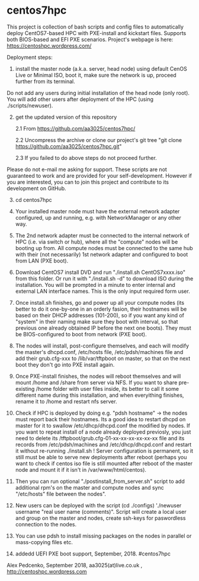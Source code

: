 # centos7hpc
This project is collection of bash scripts and config files to automatically deploy CentOS7-based HPC with PXE-install and kickstart files. Supports both BIOS-based and EFI PXE scenarios. Project's webpage is here: https://centoshpc.wordpress.com/

Deployment steps:

1) install the master node (a.k.a. server, head node) using default CenOS Live or Minimal ISO, boot it, make sure the network is up, proceed further from its terminal.

Do not add any users during initial installation of the head node (only root). You will add other users after deployment of the HPC (using ./scripts/newuser).

2) get the updated version of this repository

    2.1 From  https://github.com/aa3025/centos7hpc/
    
    2.2 Uncompress the archive or clone our project's git tree "git clone https://github.com/aa3025/centos7hpc.git"
    
    2.3 If you failed to do above steps do not proceed further.
    
Please do not e-mail me asking for support. These scripts are not guaranteed to work and are provided for your self-development. However if you are interested, you can to join this project and contribute to its development on GitHub.

3) cd centos7hpc

4) Your installed master node must have the external network adapter configured, up and running, e.g. with NetworkManager or any other way. 

5) The 2nd network adapter must be connected to the internal network of HPC (i.e. via switch or hub), where all the "compute" nodes will be booting up from. All compute nodes must be connected to the same hub with their (not necessarily) 1st network adapter and configured to boot from LAN (PXE boot).

4) Download CentOS7 install DVD and run "./install.sh CentOS7xxxx.iso" from this folder. Or run it with "./install.sh -d"  to download ISO during the installation. You will be prompted in a minute to enter internal and external LAN interface names. This is the only input required form user.

5) Once install.sh finishes, go and power up all your compute nodes (its better to do it one-by-one in an orderly fasion, their hostnames will be based on their DHCP addresses (101-200), so if you want any kind of "system" in their naming make sure they boot with interval, so that previous one already obtained IP before the next one boots). They must be BIOS-configured to boot from network (PXE boot).

6) The nodes will install, post-configure themselves, and each will modify the master's dhcpd.conf, /etc/hosts file, /etc/pdsh/machines file and add their grub.cfg-xxx to /lib/var/tftpboot on master, so that on the next boot they don't go into PXE install again.

7) Once PXE-install finishes, the nodes will reboot themselves and will mount /home and /share from server via NFS. If you want to share pre-existing /home folder with user files inside, its better to call it some different name during this installation, and when everyithing finishes, rename it to /home and restart nfs server.

8) Check if HPC is deployed by doing e.g. "pdsh hostname" -> the nodes must report back their hostnames. Its a good idea to restart dhcpd on master for it to swallow /etc/dhcp/dhcpd.conf the modified by nodes.
If you want to repeat install of a node already deployed previosly, you just need to delete its /tftpboot/grub.cfg-01-xx-xx-xx-xx-xx-xx file and its records from /etc/pdsh/machines and /etc/dhcp/dhcpd.conf and restart it without re-running ./install.sh ! Server configuration is permanent, so it still must be able to serve new deployments after reboot (perhaps you want to check if centos iso file is still mounted after reboot of the master node and mount it if it isn't in /var/www/html/centos).

9) Then you can run optional "./postinstall_from_server.sh" script to add additional rpm's on the master and compute nodes and sync "/etc/hosts" file between the nodes". 

10) New users can be deployed with the script (cd ./configs)  './newuser username "real user name (comments)". Script will create a local user and group on the master and nodes, create ssh-keys for paswordless connection to the nodes.

11) You can use pdsh to install missing packages on the nodes in parallel or mass-copying files etc.

12) addedd UEFI PXE boot support, September, 2018. #centos7hpc

Alex Pedcenko, September 2018,  aa3025(at)live.co.uk , http://centoshpc.wordpress.com 



